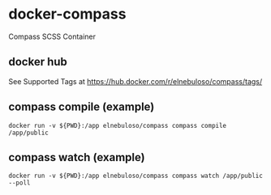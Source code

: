 # docker-compass

Compass SCSS Container


## docker hub

See Supported Tags at https://hub.docker.com/r/elnebuloso/compass/tags/


## compass compile (example)

```text
docker run -v ${PWD}:/app elnebuloso/compass compass compile /app/public
```


## compass watch (example)

```text
docker run -v ${PWD}:/app elnebuloso/compass compass watch /app/public --poll
```